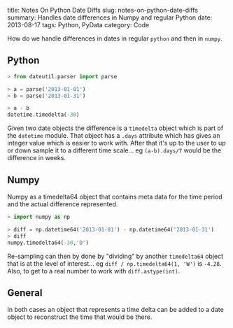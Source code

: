 title: Notes On Python Date Diffs
slug: notes-on-python-date-diffs
summary: Handles date differences in Numpy and regular Python
date: 2013-08-17
tags: Python, PyData
category: Code

How do we handle differences in dates in regular `python` and then in `numpy`.

Python
------

```python
> from dateutil.parser import parse

> a = parse('2013-01-01')
> b = parse('2013-01-31')

> a - b
datetime.timedelta(-30)
```

Given two date objects the difference is a `timedelta` object which is part of the `datetime` module.  That object has a `.days` attribute which has gives an integer value which is easier to work with.  After that it's up to the user to up or down sample it to a different time scale... eg `(a-b).days/7` would be the difference in weeks.

Numpy
-----

Numpy as a timedelta64 object that contains meta data for the time period and the actual difference represented.

```python
> import numpy as np

> diff = np.datetime64('2013-01-01') - np.datetime64('2013-01-31')
> diff
numpy.timedelta64(-30,'D')
```

Re-sampling can then by done by "dividing" by another `timedelta64` object that is at the level of interest... eg `diff / np.timedelta64(1, 'W')` is `-4.28`.  Also, to get to a real number to work with `diff.astype(int)`.

General
-------

In both cases an object that represents a time delta can be added to a date object to reconstruct the time that would be there.
